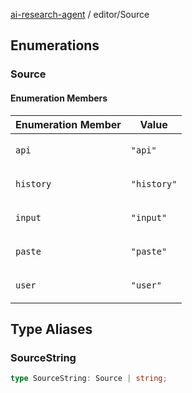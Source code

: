 [ai-research-agent](../index.md) / editor/Source

## Enumerations

### Source

#### Enumeration Members

<table>
<thead>
<tr>
<th>Enumeration Member</th>
<th>Value</th>
</tr>
</thead>
<tbody>
<tr>
<td>

`api`

</td>
<td>

`"api"`

</td>
</tr>
<tr>
<td>

`history`

</td>
<td>

`"history"`

</td>
</tr>
<tr>
<td>

`input`

</td>
<td>

`"input"`

</td>
</tr>
<tr>
<td>

`paste`

</td>
<td>

`"paste"`

</td>
</tr>
<tr>
<td>

`user`

</td>
<td>

`"user"`

</td>
</tr>
</tbody>
</table>

## Type Aliases

### SourceString

```ts
type SourceString: Source | string;
```
